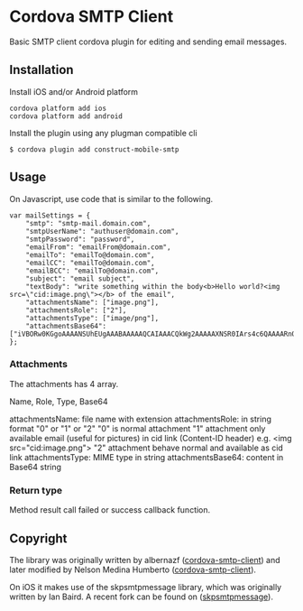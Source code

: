 # Cordova SMTP Client

Basic SMTP client cordova plugin for editing and sending email messages.

## Installation

Install iOS and/or Android platform

    cordova platform add ios
    cordova platform add android

Install the plugin using any plugman compatible cli

    $ cordova plugin add construct-mobile-smtp

## Usage

On Javascript, use code that is similar to the following.

	var mailSettings = {
	    "smtp": "smtp-mail.domain.com",
	    "smtpUserName": "authuser@domain.com",
	    "smtpPassword": "password",
	    "emailFrom": "emailFrom@domain.com",
	    "emailTo": "emailTo@domain.com",
	    "emailCC": "emailTo@domain.com",
	    "emailBCC": "emailTo@domain.com",
	    "subject": "email subject",
	    "textBody": "write something within the body<b>Hello world?<img src=\"cid:image.png\"></b> of the email",
	    "attachmentsName": ["image.png"],
	    "attachmentsRole": ["2"],
	    "attachmentsType": ["image/png"],
	    "attachmentsBase64": ["iVBORw0KGgoAAAANSUhEUgAAABAAAAAQCAIAAACQkWg2AAAAAXNSR0IArs4c6QAAAARnQU1BAACxjwv8YQUAAAAJcEhZcwAAEnQAABJ0Ad5mH3gAAAARSURBVDhPYxgFo2AUQAEDAwADEAABuGyTOQAAAABJRU5ErkJggg=="]
	};

### Attachments

The attachments has 4 array.

Name, Role, Type, Base64

attachmentsName: file name with extension
attachmentsRole: in string format "0" or "1" or "2"
	"0" is normal attachment
	"1" attachment only available email (useful for pictures) in cid link (Content-ID header) e.g. <img src=\"cid:image.png\">
	"2" attachment behave normal and available as cid link
attachmentsType: MIME type in string
attachmentsBase64: content in Base64 string

### Return type
	
Method result call failed or success callback function.

## Copyright

The library was originally written by albernazf ([cordova-smtp-client](https://github.com/albernazf/cordova-smtp-client)) and later modified by Nelson Medina Humberto ([cordova-smtp-client](https://github.com/nelsonhumberto/cordova-smtp-client/)).

On iOS it makes use of the skpsmtpmessage library, which was originally written by Ian Baird. A recent fork can be found on ([skpsmtpmessage](https://github.com/jetseven/skpsmtpmessage)).
